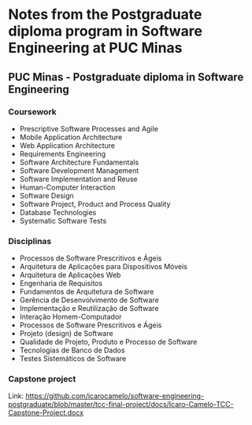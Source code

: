 # Notes from the Postgraduate diploma program in Software Engineering at PUC Minas

## PUC Minas - Postgraduate diploma in Software Engineering


### Coursework
- Prescriptive Software Processes and Agile 
- Mobile Application Architecture
- Web Application Architecture
- Requirements Engineering
- Software Architecture Fundamentals
- Software Development Management
- Software Implementation and Reuse
- Human-Computer Interaction
- Software Design
- Software Project, Product and Process Quality
- Database Technologies
- Systematic Software Tests


### Disciplinas
- Processos de Software Prescritivos e Ágeis
- Arquitetura de Aplicações para Dispositivos Móveis
- Arquitetura de Aplicações Web
- Engenharia de Requisitos
- Fundamentos de Arquitetura de Software
- Gerência de Desenvolvimento de Software
- Implementação e Reutilização de Software
- Interação Homem-Computador
- Processos de Software Prescritivos e Ágeis
- Projeto (design) de Software
- Qualidade de Projeto, Produto e Processo de Software
- Tecnologias de Banco de Dados
- Testes Sistemáticos de Software

### Capstone project
Link: https://github.com/icarocamelo/software-engineering-postgraduate/blob/master/tcc-final-project/docs/Icaro-Camelo-TCC-Capstone-Project.docx

